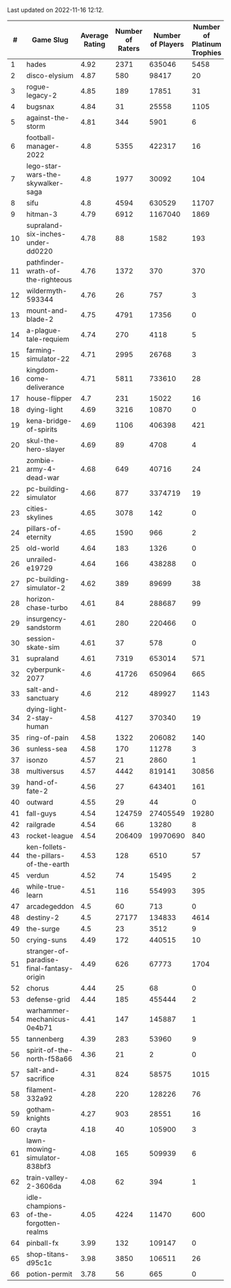 Last updated on 2022-11-16 12:12.


|#|Game Slug|Average Rating|Number of Raters|Number of Players|Number of Platinum Trophies|Max Rarity (%)|
|---|---|---|---|---|---|---|
|1|hades|4.92|2371|635046|5458|89|
|2|disco-elysium|4.87|580|98417|20|28|
|3|rogue-legacy-2|4.85|189|17851|31|0.6|
|4|bugsnax|4.84|31|25558|1105|97|
|5|against-the-storm|4.81|344|5901|6|22|
|6|football-manager-2022|4.8|5355|422317|16|49|
|7|lego-star-wars-the-skywalker-saga|4.8|1977|30092|104|98|
|8|sifu|4.8|4594|630529|11707|96|
|9|hitman-3|4.79|6912|1167040|1869|48|
|10|supraland-six-inches-under-dd0220|4.78|88|1582|193|99|
|11|pathfinder-wrath-of-the-righteous|4.76|1372|370|370|21|
|12|wildermyth-593344|4.76|26|757|3|90|
|13|mount-and-blade-2|4.75|4791|17356|0|0.8|
|14|a-plague-tale-requiem|4.74|270|4118|5|92|
|15|farming-simulator-22|4.71|2995|26768|3|80|
|16|kingdom-come-deliverance|4.71|5811|733610|28|30|
|17|house-flipper|4.7|231|15022|16|93|
|18|dying-light|4.69|3216|10870|0|97|
|19|kena-bridge-of-spirits|4.69|1106|406398|421|94|
|20|skul-the-hero-slayer|4.69|89|4708|4|96|
|21|zombie-army-4-dead-war|4.68|649|40716|24|66|
|22|pc-building-simulator|4.66|877|3374719|19|48|
|23|cities-skylines|4.65|3078|142|0|46|
|24|pillars-of-eternity|4.65|1590|966|2|79|
|25|old-world|4.64|183|1326|0|87|
|26|unrailed-e19729|4.64|166|438288|0|2|
|27|pc-building-simulator-2|4.62|389|89699|38|75|
|28|horizon-chase-turbo|4.61|84|288687|99|83|
|29|insurgency-sandstorm|4.61|280|220466|0|6|
|30|session-skate-sim|4.61|37|578|0|26|
|31|supraland|4.61|7319|653014|571|99|
|32|cyberpunk-2077|4.6|41726|650964|665|62|
|33|salt-and-sanctuary|4.6|212|489927|1143|83|
|34|dying-light-2-stay-human|4.58|4127|370340|19|0.4|
|35|ring-of-pain|4.58|1322|206082|140|96|
|36|sunless-sea|4.58|170|11278|3|37|
|37|isonzo|4.57|21|2860|1|62|
|38|multiversus|4.57|4442|819141|30856|79|
|39|hand-of-fate-2|4.56|27|643401|161|72|
|40|outward|4.55|29|44|0|93|
|41|fall-guys|4.54|124759|27405549|19280|4|
|42|railgrade|4.54|66|13280|8|98|
|43|rocket-league|4.54|206409|19970690|840|75|
|44|ken-follets-the-pillars-of-the-earth|4.53|128|6510|57|50|
|45|verdun|4.52|74|15495|2|71|
|46|while-true-learn|4.51|116|554993|395|93|
|47|arcadegeddon|4.5|60|713|0|95|
|48|destiny-2|4.5|27177|134833|4614|95|
|49|the-surge|4.5|23|3512|9|94|
|50|crying-suns|4.49|172|440515|10|65|
|51|stranger-of-paradise-final-fantasy-origin|4.49|626|67773|1704|98|
|52|chorus|4.44|25|68|0|84|
|53|defense-grid|4.44|185|455444|2|80|
|54|warhammer-mechanicus-0e4b71|4.41|147|145887|1|24|
|55|tannenberg|4.39|283|53960|9|85|
|56|spirit-of-the-north-f58a66|4.36|21|2|0|50|
|57|salt-and-sacrifice|4.31|824|58575|1015|91|
|58|filament-332a92|4.28|220|128226|76|93|
|59|gotham-knights|4.27|903|28551|16|34|
|60|crayta|4.18|40|105900|3|23|
|61|lawn-mowing-simulator-838bf3|4.08|165|509939|6|88|
|62|train-valley-2-3606da|4.08|62|394|1|89|
|63|idle-champions-of-the-forgotten-realms|4.05|4224|11470|600|7|
|64|pinball-fx|3.99|132|109147|0|86|
|65|shop-titans-d95c1c|3.98|3850|106511|26|98|
|66|potion-permit|3.78|56|665|0|98|
